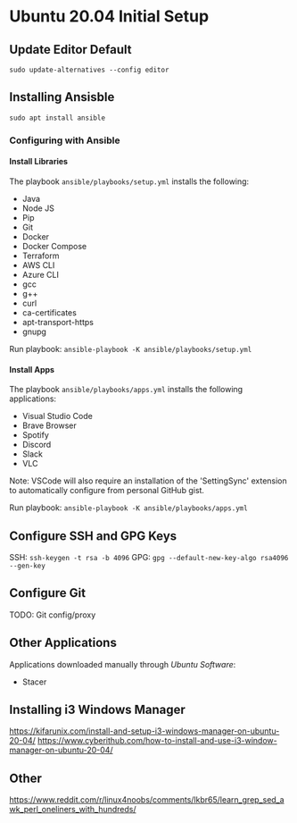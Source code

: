# Ubuntu 20.04 Initial Setup

## Update Editor Default
`sudo update-alternatives --config editor`

## Installing Ansisble
`sudo apt install ansible`

### Configuring with Ansible
#### Install Libraries
The playbook `ansible/playbooks/setup.yml` installs the following:
  - Java
  - Node JS
  - Pip
  - Git
  - Docker
  - Docker Compose
  - Terraform
  - AWS CLI
  - Azure CLI
  - gcc
  - g++
  - curl
  - ca-certificates
  - apt-transport-https 
  - gnupg

Run playbook: `ansible-playbook -K ansible/playbooks/setup.yml`

#### Install Apps
The playbook `ansible/playbooks/apps.yml` installs the following applications:
  - Visual Studio Code
  - Brave Browser
  - Spotify
  - Discord
  - Slack
  - VLC
  
Note: VSCode will also require an installation of the 'SettingSync' extension to automatically configure from personal GitHub gist.<br>
  
Run playbook: `ansible-playbook -K ansible/playbooks/apps.yml`

## Configure SSH and GPG Keys
SSH: `ssh-keygen -t rsa -b 4096`
GPG: `gpg --default-new-key-algo rsa4096 --gen-key`

## Configure Git
TODO: Git config/proxy

## Other Applications
Applications downloaded manually through _Ubuntu Software_:
  - Stacer


## Installing i3 Windows Manager
https://kifarunix.com/install-and-setup-i3-windows-manager-on-ubuntu-20-04/
https://www.cyberithub.com/how-to-install-and-use-i3-window-manager-on-ubuntu-20-04/




## Other
https://www.reddit.com/r/linux4noobs/comments/lkbr65/learn_grep_sed_awk_perl_oneliners_with_hundreds/

